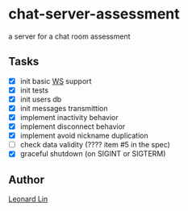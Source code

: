 # chat-server-assessment
a server for a chat room assessment


## Tasks

* [X] init basic [WS](https://github.com/websockets/ws) support
* [X] init tests
* [X] init users db
* [X] init messages transmittion
* [X] implement inactivity behavior
* [X] implement disconnect behavior
* [X] implement avoid nickname duplication
* [ ] check data validity (???? item #5 in the spec)
* [X] graceful shutdown (on SIGINT or SIGTERM)

## Author

[Leonard Lin](https://github.com/gwokae)
